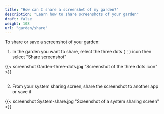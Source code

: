 ```yaml
---
title: "How can I share a screenshot of my garden?"
description: "Learn how to share screenshots of your garden"
draft: false
weight: 108
url: "garden/share"
---
```


To share or save a screenshot of your garden:

1. In the garden you want to share, select the three dots (⋮) icon then select "Share screenshot"

{{< screenshot Garden-three-dots.jpg "Screenshot of the three dots icon" >}}<br /><br />

2. From your system sharing screen, share the screenshot to another app or save it

{{< screenshot System-share.jpg "Screenshot of a system sharing screen" >}}

